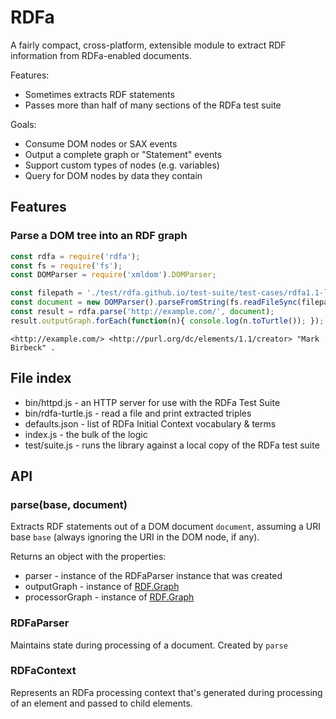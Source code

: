 
# RDFa 

A fairly compact, cross-platform, extensible module to extract RDF information from RDFa-enabled documents.

Features:

* Sometimes extracts RDF statements
* Passes more than half of many sections of the RDFa test suite

Goals:

* Consume DOM nodes or SAX events
* Output a complete graph or "Statement" events
* Support custom types of nodes (e.g. variables)
* Query for DOM nodes by data they contain

## Features

### Parse a DOM tree into an RDF graph

```javascript
const rdfa = require('rdfa');
const fs = require('fs');
const DOMParser = require('xmldom').DOMParser;

const filepath = './test/rdfa.github.io/test-suite/test-cases/rdfa1.1-lite/xhtml1/0021.xhtml';
const document = new DOMParser().parseFromString(fs.readFileSync(filepath, 'UTF-8'), 'text/xml');
const result = rdfa.parse('http://example.com/', document);
result.outputGraph.forEach(function(n){ console.log(n.toTurtle()); });
```

    <http://example.com/> <http://purl.org/dc/elements/1.1/creator> "Mark Birbeck" .

## File index

* bin/httpd.js - an HTTP server for use with the RDFa Test Suite
* bin/rdfa-turtle.js - read a file and print extracted triples
* defaults.json - list of RDFa Initial Context vocabulary & terms
* index.js - the bulk of the logic
* test/suite.js - runs the library against a local copy of the RDFa test suite

## API

### parse(base, document)

Extracts RDF statements out of a DOM document `document`, assuming a URI base `base` (always ignoring the URI in the DOM node, if any).

Returns an object with the properties:

* parser - instance of the RDFaParser instance that was created
* outputGraph - instance of [RDF.Graph](https://github.com/awwright/node-rdf#graph)
* processorGraph - instance of [RDF.Graph](https://github.com/awwright/node-rdf#graph)

### RDFaParser

Maintains state during processing of a document. Created by `parse`

### RDFaContext

Represents an RDFa processing context that's generated during processing of an element and passed to child elements.

